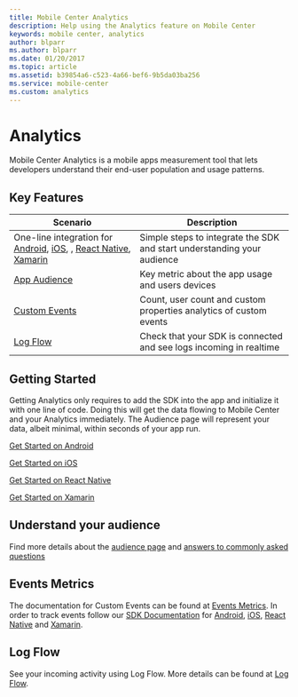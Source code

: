 ```yaml
---
title: Mobile Center Analytics
description: Help using the Analytics feature on Mobile Center
keywords: mobile center, analytics
author: blparr
ms.author: blparr
ms.date: 01/20/2017
ms.topic: article
ms.assetid: b39854a6-c523-4a66-bef6-9b5da03ba256
ms.service: mobile-center
ms.custom: analytics
---
```


# Analytics

Mobile Center Analytics is a mobile apps measurement tool that lets developers understand their end-user population and usage patterns.

## Key Features

| Scenario | Description |
|--|--|
| One-line integration for [Android](~/sdk/getting-started/android.md), [iOS](~/sdk/getting-started/ios.md), , [React Native](~/sdk/getting-started/react-native.md), [Xamarin](~/sdk/getting-started/xamarin.md)| Simple steps to integrate the SDK and start understanding your audience|
| [App Audience](~/analytics/understand-audience.md) | Key metric about the app usage and users devices|
| [Custom Events](~/analytics/understand-events.md)| Count, user count and custom properties analytics of custom events|
| [Log Flow](~/analytics/understand-log-flow.md)| Check that your SDK is connected and see logs incoming in realtime|

## Getting Started

Getting Analytics only requires to add the SDK into the app and initialize it with one line of code.
Doing this will get the data flowing to Mobile Center and your Analytics immediately.
The Audience page will represent your data, albeit minimal, within seconds of your app run.

[Get Started on Android](~/sdk/getting-started/android.md)

[Get Started on iOS](~/sdk/getting-started/ios.md)

[Get Started on React Native](~/sdk/getting-started/react-native.md)

[Get Started on Xamarin](~/sdk/getting-started/xamarin.md)

## Understand your audience

Find more details about the [audience page](~/analytics/understand-audience.md) and [answers to commonly asked questions](~/analytics/faq.md)

## Events Metrics

The documentation for Custom Events can be found at [Events Metrics](~/analytics/understand-events.md). In order to track events follow our [SDK Documentation](~/sdk/index.md) for [Android](~/sdk/analytics/android.md), [iOS](~/sdk/analytics/ios.md), [React Native](~/sdk/analytics/react-native.md) and [Xamarin](~/sdk/analytics/xamarin.md).

## Log Flow

See your incoming activity using Log Flow. More details can be found at [Log Flow](~/analytics/understand-log-flow.md).
